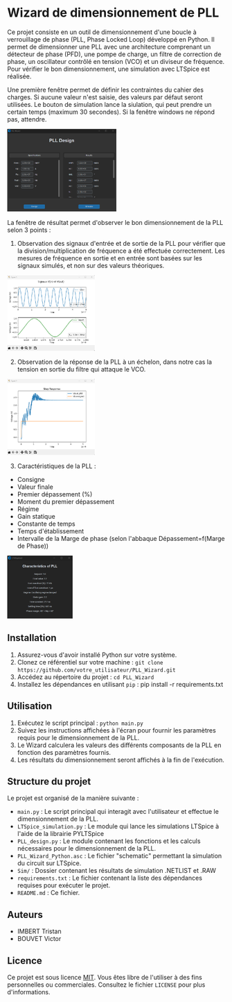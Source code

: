 # Wizard de dimensionnement de PLL

Ce projet consiste en un outil de dimensionnement d'une boucle à verrouillage de phase (PLL, Phase Locked Loop) développé en Python. Il permet de dimensionner une PLL avec une architecture comprenant un détecteur de phase (PFD), une pompe de charge, un filtre de correction de phase, un oscillateur contrôlé en tension (VCO) et un diviseur de fréquence. Pour vérifier le bon dimensionnement, une simulation avec LTSpice est réalisée.

Une première fenêtre permet de définir les contraintes du cahier des charges. Si aucune valeur n'est saisie, des valeurs par défaut seront utilisées. Le bouton de simulation lance la siulation, qui peut prendre un certain temps (maximum 30 secondes). Si la fenêtre windows ne répond pas, attendre.

<img src="figures/dimensionnement_fig.png" alt= “” width="50%" height="50%">

La fenêtre de résultat permet d'observer le bon dimensionnement de la PLL selon 3 points :

1. Observation des signaux d'entrée et de sortie de la PLL pour vérifier que la division/multiplication de fréquence a été effectuée correctement. Les mesures de fréquence en sortie et en entrée sont basées sur les signaux simulés, et non sur des valeurs théoriques.

<img src="figures/vin_vout_fig.png" alt= “” width="40%" height="40%">

2. Observation de la réponse de la PLL à un échelon, dans notre cas la tension en sortie du filtre qui attaque le VCO.

<img src="figures/step_response_fig.png" alt= “” width="40%" height="40%">

3. Caractéristiques de la PLL : 
  - Consigne
  - Valeur finale
  - Premier dépassement (%)
  - Moment du premier dépassement
  - Régime
  - Gain statique
  - Constante de temps
  - Temps d'établissement
  - Intervalle de la Marge de phase (selon l'abbaque Dépassement=f(Marge de Phase))

<img src="figures/charac_fig.png" alt= “” width="30%" height="30%">


## Installation

1. Assurez-vous d'avoir installé Python sur votre système.
2. Clonez ce référentiel sur votre machine : `git clone https://github.com/votre_utilisateur/PLL_Wizard.git`
3. Accédez au répertoire du projet : `cd PLL_Wizard`
4. Installez les dépendances en utilisant `pip` : pip install -r requirements.txt

## Utilisation

1. Exécutez le script principal : `python main.py`
2. Suivez les instructions affichées à l'écran pour fournir les paramètres requis pour le dimensionnement de la PLL.
3. Le Wizard calculera les valeurs des différents composants de la PLL en fonction des paramètres fournis.
4. Les résultats du dimensionnement seront affichés à la fin de l'exécution.

## Structure du projet

Le projet est organisé de la manière suivante :

- `main.py` : Le script principal qui interagit avec l'utilisateur et effectue le dimensionnement de la PLL.
- `LTSpice_simulation.py` : Le module qui lance les simulations LTSpice à l'aide de la librairie PYLTSpice
- `PLL_design.py` : Le module contenant les fonctions et les calculs nécessaires pour le dimensionnement de la PLL.
- `PLL_Wizard_Python.asc` : Le fichier "schematic" permettant la simulation du circuit sur LTSpice.
- `Sim/` : Dossier contenant les résultats de simulation .NETLIST et .RAW
- `requirements.txt` : Le fichier contenant la liste des dépendances requises pour exécuter le projet.
- `README.md` : Ce fichier.

## Auteurs

- IMBERT Tristan
- BOUVET Victor

## Licence

Ce projet est sous licence [MIT](LICENSE). Vous êtes libre de l'utiliser à des fins personnelles ou commerciales. Consultez le fichier `LICENSE` pour plus d'informations.
